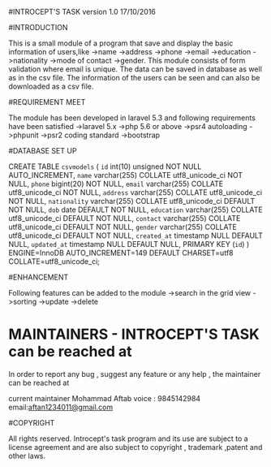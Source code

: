 #INTROCEPT'S TASK version 1.0 17/10/2016


#INTRODUCTION

This is a small module of a program that save and display the basic information of users,like
 ->name
 ->address
 ->phone
 ->email
 ->education
 ->nationality
 ->mode of contact 
 ->gender.
This module consists of form validation where email is unique. The data can be saved in database as well as in the csv file. The information of the users can be seen and can also be downloaded as a csv file.


#REQUIREMENT MEET

The module has been developed in laravel 5.3 and following requirements have been satisfied
 ->laravel 5.x
 ->php 5.6 or above
 ->psr4 autoloading
 ->phpunit
 ->psr2 coding standard
 ->bootstrap
 

#DATABASE SET UP

CREATE TABLE `csvmodels` (
  `id` int(10) unsigned NOT NULL AUTO_INCREMENT,
  `name` varchar(255) COLLATE utf8_unicode_ci NOT NULL,
  `phone` bigint(20) NOT NULL,
  `email` varchar(255) COLLATE utf8_unicode_ci NOT NULL,
  `address` varchar(255) COLLATE utf8_unicode_ci NOT NULL,
  `nationality` varchar(255) COLLATE utf8_unicode_ci DEFAULT NOT NULL,
  `dob` date DEFAULT NOT NULL,
  `education` varchar(255) COLLATE utf8_unicode_ci DEFAULT NOT NULL,
  `contact` varchar(255) COLLATE utf8_unicode_ci DEFAULT NOT NULL,
  `gender` varchar(255) COLLATE utf8_unicode_ci DEFAULT NOT NULL,
  `created_at` timestamp NULL DEFAULT NULL,
  `updated_at` timestamp NULL DEFAULT NULL,
  PRIMARY KEY (`id`)
) ENGINE=InnoDB AUTO_INCREMENT=149 DEFAULT CHARSET=utf8 COLLATE=utf8_unicode_ci;


#ENHANCEMENT

Following features can be added to the module
 ->search in the grid view
 ->sorting
 ->update
 ->delete


# MAINTAINERS - INTROCEPT'S TASK can be reached at

In order to report any bug , suggest any feature or any help , the maintainer can be reached at

 current maintainer
 Mohammad Aftab
 voice : 9845142984
 email:aftan1234011@gmail.com


#COPYRIGHT

All rights reserved. Introcept's task program and its use are subject to a license agreement and are also subject to copyright , trademark ,patent and other laws.





